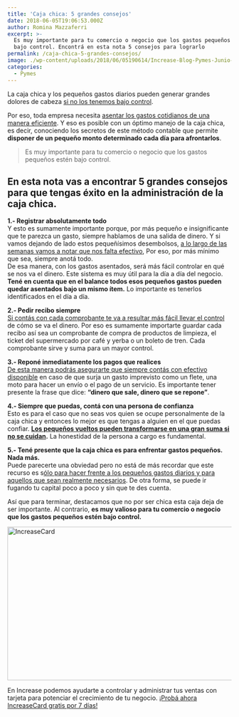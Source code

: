 ```yaml
---
title: 'Caja chica: 5 grandes consejos'
date: 2018-06-05T19:06:53.000Z
author: Romina Mazzaferri
excerpt: >-
  Es muy importante para tu comercio o negocio que los gastos pequeños estén
  bajo control. Encontrá en esta nota 5 consejos para lograrlo
permalink: /caja-chica-5-grandes-consejos/
image: ./wp-content/uploads/2018/06/05190614/Increase-Blog-Pymes-Junio-02.png
categories:
  - Pymes
---
```

La caja chica y los pequeños gastos diarios pueden generar grandes dolores de cabeza [si no los tenemos bajo control](https://increasecard.com/4-claves-la-gestion-gastos/).

Por eso, toda empresa necesita [asentar los gastos cotidianos de una manera eficiente](https://increasecard.com/necesito-mejorar-la-administracion-negocio/). Y eso es posible con un óptimo manejo de la caja chica, es decir, conociendo los secretos de este método contable que permite **disponer de un pequeño monto determinado cada día para afrontarlos**.

> Es muy importante para tu comercio o negocio que los gastos pequeños estén bajo control.

## En esta nota vas a encontrar 5 grandes consejos para que tengas éxito en la administración de la caja chica.

**1.- Registrar absolutamente todo**  
Y esto es sumamente importante porque, por más pequeño e insignificante que te parezca un gasto, siempre hablamos de una salida de dinero. Y si vamos dejando de lado estos pequeñísimos desembolsos, [a lo largo de las semanas vamos a notar que nos falta efectivo](https://increasecard.com/estas-llevando-bien-contabilidad-negocio/), Por eso, por más mínimo que sea, siempre anotá todo.  
De esa manera, con los gastos asentados, será más fácil controlar en qué se nos va el dinero. Este sistema es muy útil para la día a día del negocio. **Tené en cuenta que en el balance todos esos pequeños gastos pueden quedar asentados bajo un mismo ítem.** Lo importante es tenerlos identificados en el día a día.

**2.- Pedir recibo siempre**  
[Si contás con cada comprobante te va a resultar más fácil llevar el control](https://increasecard.com/sos-eficiente-y-eficaz-en-tu-negocio/) de cómo se va el dinero. Por eso es sumamente importarte guardar cada recibo así sea un comprobante de compra de productos de limpieza, el ticket del supermercado por café y yerba o un boleto de tren. Cada comprobante sirve y suma para un mayor control.

**3.- Reponé inmediatamente los pagos que realices**  
[De esta manera podrás asegurarte que siempre contás con efectivo disponible](https://increasecard.com/flujo-caja-evitar-los-errores-mas-comunes/) en caso de que surja un gasto imprevisto como un flete, una moto para hacer un envío o el pago de un servicio. Es importante tener presente la frase que dice: **“dinero que sale, dinero que se repone”**.

**4.- Siempre que puedas, contá con una persona de confianza**  
Esto es para el caso que no seas vos quien se ocupe personalmente de la caja chica y entonces lo mejor es que tengas a alguien en el que puedas confiar. **[Los pequeños vueltos pueden transformarse en una gran suma si no se cuidan](https://increasecard.com/4-herramientas-para-profesionalizar-tu-negocio/).** La honestidad de la persona a cargo es fundamental.

**5.- Tené presente que la caja chica es para enfrentar gastos pequeños. Nada más.**  
Puede parecerte una obviedad pero no está de más recordar que este recurso es s[ólo para hacer frente a los pequeños gastos diarios y para aquellos que sean realmente necesarios](https://increasecard.com/mantener-control-tus-pagos/). De otra forma, se puede ir fugando tu capital poco a poco y sin que te des cuenta.

Así que para terminar, destacamos que no por ser chica esta caja deja de ser importante. Al contrario, **es muy valioso para tu comercio o negocio que los gastos pequeños estén bajo control.**

[<img class="aligncenter wp-image-2937 size-full" src="https://d1nzec96y7u1ro.cloudfront.net/wp-content/uploads/2018/02/04133256/Banner.png" alt="IncreaseCard" width="1001" height="345" srcset="https://d1nzec96y7u1ro.cloudfront.net/wp-content/uploads/2018/02/04133256/Banner.png 1001w, https://d1nzec96y7u1ro.cloudfront.net/wp-content/uploads/2018/02/04133256/Banner-300x103.png 300w, https://d1nzec96y7u1ro.cloudfront.net/wp-content/uploads/2018/02/04133256/Banner-768x265.png 768w" sizes="(max-width: 1001px) 100vw, 1001px" />](https://goo.gl/jHCF1R)

En Increase podemos ayudarte a controlar y administrar tus ventas con tarjeta para potenciar el crecimiento de tu negocio. [¡Probá ahora IncreaseCard gratis por 7 días!](https://goo.gl/jHCF1R)
